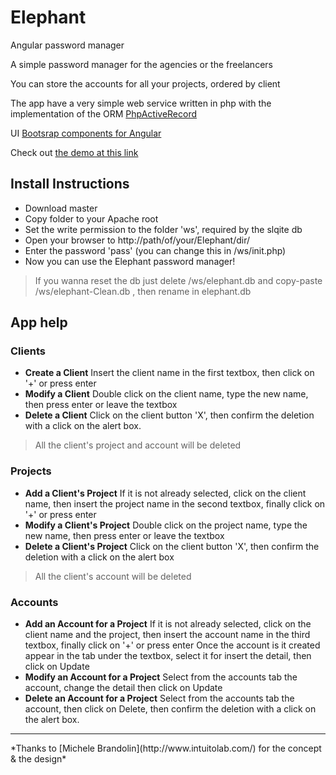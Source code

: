 # Elephant
Angular password manager

A simple password manager for the agencies or the freelancers

You can store the accounts for all your projects, ordered by client

The app have a very simple web service written in php with the implementation of the ORM [PhpActiveRecord](http://www.phpactiverecord.org/)

UI [Bootsrap components for Angular](https://angular-ui.github.io/bootstrap/)

Check out [the demo at this link](project.dinosatto.com/Elephant/)</h2>

## Install Instructions

* Download master
* Copy folder to your Apache root
* Set the write permission to the folder 'ws', required by the slqite db
* Open your browser to http://path/of/your/Elephant/dir/
* Enter the password 'pass' (you can change this in /ws/init.php)
* Now you can use the Elephant password manager!

> If you wanna reset the db just delete /ws/elephant.db and copy-paste /ws/elephant-Clean.db , then rename in elephant.db

## App help

### Clients
- **Create a Client**
Insert the client name in the first textbox, then click on '+' or press enter
- **Modify a Client**
Double click on the client name, type the new name, then press enter or leave the textbox
- **Delete a Client**
Click on the client button 'X', then confirm the deletion with a click on the alert box.

> All the client's project and account will be deleted

### Projects
- **Add a Client's Project**
If it is not already selected, click on the client name, then insert the project name in the second textbox, finally click on '+' or press enter
- **Modify a Client's Project**
Double click on the project name, type the new name, then press enter or leave the textbox
- **Delete a Client's Project**
Click on the client button 'X', then confirm the deletion with a click on the alert box

> All the client's account will be deleted

### Accounts
- **Add an Account for a Project**
If it is not already selected, click on the client name and the project, then insert the account name in the third textbox, finally click on '+'  or press enter
Once the account is it created appear in the tab under the textbox, select it for insert the detail, then click on Update
- **Modify an Account for a Project**
Select from the accounts tab the account, change the detail then click on Update
- **Delete an Account for a Project**
Select from the accounts tab the account, then click on Delete, then confirm the deletion with a click on the alert box.



<hr>
*Thanks to [Michele Brandolin](http://www.intuitolab.com/) for the concept & the design*